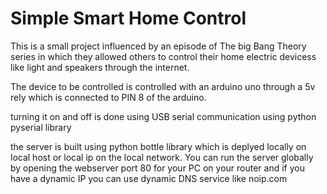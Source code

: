# Simple Smart Home Control

This is a small project influenced by an episode of The big Bang Theory series in which they allowed others to control their home electric devicess like light and speakers through the internet.

The device to be controlled is controlled with an arduino uno through a 5v rely which is connected to PIN 8 of the arduino.

turning it on and off is done using USB serial communication using python pyserial library

the server is built using python bottle library which is deplyed locally on local host or local ip on the local network. You can run the server globally by opening the webserver port 80 for your PC on your router and if you have a dynamic IP you can use dynamic DNS service like noip.com